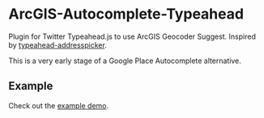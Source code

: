 # ArcGIS-Autocomplete-Typeahead

Plugin for Twitter Typeahead.js to use ArcGIS Geocoder Suggest. Inspired by <a href="https://github.com/sgruhier/typeahead-addresspicker" target="_new">typeahead-addresspicker</a>.

This is a very early stage of a Google Place Autocomplete alternative.

## Example

Check out the <a href="http://stephangeorg.github.io/ArcGIS-Autocomplete-Typeahead/example/" target="_new">example demo</a>.
